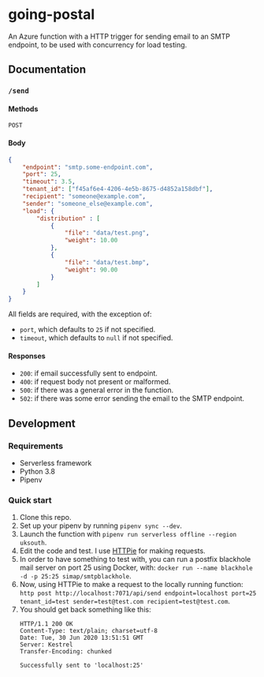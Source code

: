# going-postal
An Azure function with a HTTP trigger for sending email to an SMTP endpoint, 
to be used with concurrency for load testing.

## Documentation

### `/send`

#### Methods 
`POST`

#### Body
```json
{
    "endpoint": "smtp.some-endpoint.com",
    "port": 25,
    "timeout": 3.5,
    "tenant_id": ["f45af6e4-4206-4e5b-8675-d4852a158dbf"],
    "recipient": "someone@example.com",
    "sender": "someone_else@example.com",
    "load": {
        "distribution" : [
            {
                "file": "data/test.png",
                "weight": 10.00
            },
            {
                "file": "data/test.bmp",
                "weight": 90.00
            }
        ]
    }
}
```
All fields are required, with the exception of:
- `port`, which defaults to `25` if not specified.
- `timeout`, which defaults to `null` if not specified.



#### Responses
- `200`: if email successfully sent to endpoint.
- `400`: if request body not present or malformed.
- `500`: if there was a general error in the function.
- `502`: if there was some error sending the email to the SMTP endpoint.

## Development

### Requirements
- Serverless framework
- Python 3.8
- Pipenv

### Quick start
1. Clone this repo.
2. Set up your pipenv by running `pipenv sync --dev`.
3. Launch the function with `pipenv run serverless offline --region uksouth`.
4. Edit the code and test. I use [HTTPie](https://httpie.org/) for making requests.
5. In order to have something to test with, you can run a postfix blackhole mail server on port 25 using Docker, with: `docker run --name blackhole -d -p 25:25 simap/smtpblackhole`.
6. Now, using HTTPie to make a request to the locally running function: `http post http://localhost:7071/api/send endpoint=localhost port=25 tenant_id=test sender=test@test.com recipient=test@test.com`.
7. You should get back something like this:
   ```
   HTTP/1.1 200 OK
   Content-Type: text/plain; charset=utf-8
   Date: Tue, 30 Jun 2020 13:51:51 GMT
   Server: Kestrel
   Transfer-Encoding: chunked
   
   Successfully sent to 'localhost:25'
   ```
